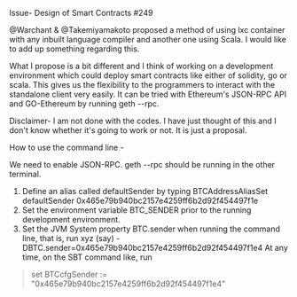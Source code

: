 Issue- Design of Smart Contracts #249

@Warchant & @Takemiyamakoto proposed a method of using lxc container with any inbuilt language compiler and another one using Scala. I would like to add up something regarding this. 

What I propose is a bit different and I think of working on a development environment which could deploy smart contracts like either of solidity, go or scala. This gives  us the flexibility to the programmers to interact with the standalone client very easily. It can be tried with Ethereum's JSON-RPC API and GO-Ethereum by running geth --rpc.

Disclaimer- I am not done with the codes. I have just thought of this and I don't know whether it's going to work or not. It is just a proposal. 

How to use the command line -

We need to enable JSON-RPC. geth --rpc should be running in the other terminal.

   1.  Define an alias called defaultSender by typing 		BTCAddressAliasSet defaultSender 		   		0x465e79b940bc2157e4259ff6b2d92f454497f1e
   2.  Set the environment variable BTC_SENDER prior to the 	 running development environment. 
   3. Set the JVM System property BTC.sender when running the command line, that is, run xyz (say) -DBTC.sender=0x465e79b940bc2157e4259ff6b2d92f454497f1e4
    At any time, on the SBT command like, run

> set BTCcfgSender := "0x465e79b940bc2157e4259ff6b2d92f454497f1e4"



